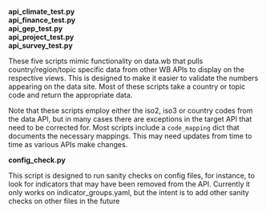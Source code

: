 

**api_climate_test.py**  
**api_finance_test.py**  
**api_gep_test.py**  
**api_project_test.py**  
**api_survey_test.py**  

These five scripts mimic functionality on data.wb that pulls country/region/topic specific
data from other WB APIs to display on the respective views. This is designed to make it easier
to validate the numbers appearing on the data site. Most of these scripts take a country
or topic code and return the appropriate data. 

Note that these scripts employ either the iso2, iso3 or country codes from the data API, but
in many cases there are exceptions in the target API that need to be corrected for. Most scripts
include a `code_mapping` dict that documents the necessary mappings. This may need updates from
time to time as various APIs make changes.

**config_check.py**

This script is designed to run sanity checks on config files, for instance, to look for indicators
that may have been removed from the API. Currently it only works on indicator_groups.yaml, but the
intent is to add other sanity checks on other files in the future
